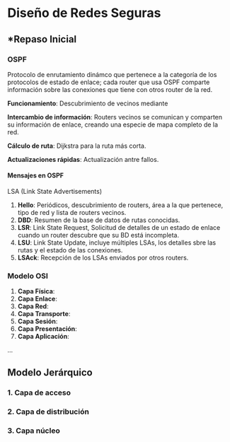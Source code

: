 # Diseño de Redes Seguras

## *Repaso Inicial

### OSPF

Protocolo de enrutamiento dinámco que pertenece a la categoría de los protocolos de estado de enlace; cada router que usa OSPF comparte información sobre las conexiones que tiene con otros router de la red.

**Funcionamiento**: Descubrimiento de vecinos mediante 

**Intercambio de información**: Routers vecinos se comunican y comparten su información de enlace, creando una especie de mapa completo de la red.

**Cálculo de ruta**: Dijkstra para la ruta más corta.

**Actualizaciones rápidas**: Actualización antre fallos.

#### Mensajes en OSPF

LSA (Link State Advertisements)

1. **Hello**: Periódicos, descubrimiento de routers, área a la que pertenece, tipo de red y lista de routers vecinos.
2. **DBD**: Resumen de la base de datos de rutas conocidas.
3. **LSR**: Link State Request, Solicitud de detalles de un estado de enlace cuando un router descubre que su BD está incompleta.
4. **LSU**: Link State Update, incluye múltiples LSAs, los detalles sbre las rutas y el estado de las conexiones.
5. **LSAck**: Recepción de los LSAs enviados por otros routers.

### Modelo OSI

1. **Capa Física**:
2. **Capa Enlace**:
3. **Capa Red**:
4. **Capa Transporte**:
5. **Capa Sesión**:
6. **Capa Presentación**:
7. **Capa Aplicación**:

...

## Modelo Jerárquico

### 1. Capa de acceso

### 2. Capa de distribución

### 3. Capa núcleo
